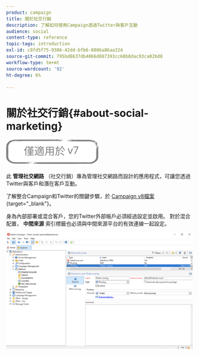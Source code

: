 ```yaml
---
product: campaign
title: 關於社交行銷
description: 了解如何使用Campaign透過Twitter與客戶互動
audience: social
content-type: reference
topic-tags: introduction
exl-id: c8fd5f75-9386-42dd-bfb6-8086a86aa324
source-git-commit: 795bd8637db4866d887393cc68b8dac93ca02bd8
workflow-type: tm+mt
source-wordcount: '92'
ht-degree: 6%

---
```


# 關於社交行銷{#about-social-marketing}

![](../../assets/v7-only.svg)

此 **管理社交網路** （社交行銷）專為管理社交網路而設計的應用程式，可讓您透過Twitter與客戶和潛在客戶互動。

了解整合Campaign和Twitter的關鍵步驟，於 [Campaign v8檔案](https://experienceleague.adobe.com/docs/campaign/campaign-v8/connect/ac-tw.html){target=&quot;_blank&quot;}。

身為內部部署或混合客戶，您的Twitter外部帳戶必須經過設定並啟用。 對於混合配置， **中間來源** 索引標籤也必須與中間來源平台的有效連線一起設定。

![](assets/tw-external-account.png)
